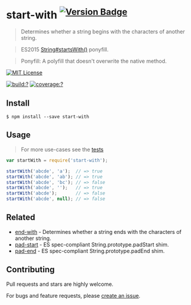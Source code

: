 # start-with <sup>[![Version Badge](http://versionbadg.es/gearcase/start-with.svg)](https://npmjs.org/package/start-with)</sup>


> Determines whether a string begins with the characters of another string.

> ES2015 [String#startsWith()](http://www.ecma-international.org/ecma-262/6.0/#sec-string.prototype.startswith) ponyfill.

> Ponyfill: A polyfill that doesn't overwrite the native method.



[![MIT License](https://img.shields.io/badge/license-MIT_License-green.svg?style=flat-square)](https://github.com/gearcase/start-with/blob/master/LICENSE)

[![build:?](https://img.shields.io/travis/gearcase/start-with/master.svg?style=flat-square)](https://travis-ci.org/gearcase/start-with)
[![coverage:?](https://img.shields.io/coveralls/gearcase/start-with/master.svg?style=flat-square)](https://coveralls.io/github/gearcase/start-with)


## Install

```
$ npm install --save start-with 
```

## Usage

> For more use-cases see the [tests](https://github.com/gearcase/start-with/blob/master/test/spec/index.js)

```js
var startWith = require('start-with');

startWith('abcde', 'a');  // => true
startWith('abcde', 'ab'); // => true
startWith('abcde', 'bc'); // => false
startWith('abcde', '');   // => true
startWith('abcde');       // => false
startWith('abcde', null); // => false

```

## Related

- [end-with](https://github.com/gearcase/end-with) - Determines whether a string ends with the characters of another string.
- [pad-start](https://github.com/gearcase/pad-start) - ES spec-compliant String.prototype.padStart shim.
- [pad-end](https://github.com/gearcase/pad-end) - ES spec-compliant String.prototype.padEnd shim.


## Contributing
 
Pull requests and stars are highly welcome. 

For bugs and feature requests, please [create an issue](https://github.com/gearcase/start-with/issues).
